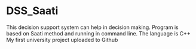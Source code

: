 # DSS_Saati
This decision support system can help in decision making. Program is based on Saati method and running in command line.
The language is C++
My first university project uploaded to Github

